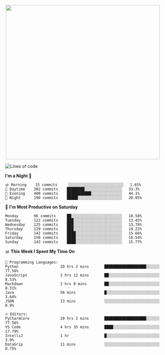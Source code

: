 <!--

[![Hits](https://hits.seeyoufarm.com/api/count/incr/badge.svg?url=https%3A%2F%2Fgithub.com/sangm1n)](https://hits.seeyoufarm.com) 
[![Repos Badge](https://badges.pufler.dev/repos/sangm1n)](https://badges.pufler.dev)
[![Github Badge](http://img.shields.io/badge/-github-black?style=flat-square&logo=github&logoColor=white&link=https:https://github.com/sangm1n/)](https://github.com/sangm1n/)
[![Netlify Badge](https://img.shields.io/badge/-TIL-00C7B7?style=flat-square&logo=Netlify&logoColor=white&link=https://sangminlog.netlify.com)](https://sangminlog.netlify.com)
[![Hugo Badge](https://img.shields.io/badge/-techblog-FF4088?style=flat-square&logo=Hugo&logoColor=white&link=https://sangm1n.github.io)](https://sangm1n.github.io)
[![Mail Badge](http://img.shields.io/badge/-mail-D14836?style=flat-square&logo=Gmail&logoColor=white&link=mailto:dltkd96als@naver.com)](mailto:dltkd96als@naver.com/)

![Lines of code](https://img.shields.io/badge/From%20Hello%20World%20I%27ve%20Written-3.9%20million%20lines%20of%20code-blue)
-->

<!--  -->

<p align="center">
  <a href="https://sangminlog.tistory.com/">
    <img src="https://user-images.githubusercontent.com/46131688/100516133-08bf3880-31c5-11eb-97ce-0548a7b3a35a.png" width="500">
  </a>
</p>

<!--START_SECTION:waka-->
![Lines of code](https://img.shields.io/badge/From%20Hello%20World%20I%27ve%20Written-3.4%20million%20lines%20of%20code-blue)

**I'm a Night 🦉** 

```text
🌞 Morning    15 commits     ░░░░░░░░░░░░░░░░░░░░░░░░░   1.65% 
🌆 Daytime    302 commits    ████████░░░░░░░░░░░░░░░░░   33.3% 
🌃 Evening    400 commits    ███████████░░░░░░░░░░░░░░   44.1% 
🌙 Night      190 commits    █████░░░░░░░░░░░░░░░░░░░░   20.95%

```
📅 **I'm Most Productive on Saturday** 

```text
Monday       96 commits     ██░░░░░░░░░░░░░░░░░░░░░░░   10.58% 
Tuesday      122 commits    ███░░░░░░░░░░░░░░░░░░░░░░   13.45% 
Wednesday    125 commits    ███░░░░░░░░░░░░░░░░░░░░░░   13.78% 
Thursday     129 commits    ███░░░░░░░░░░░░░░░░░░░░░░   14.22% 
Friday       142 commits    ████░░░░░░░░░░░░░░░░░░░░░   15.66% 
Saturday     150 commits    ████░░░░░░░░░░░░░░░░░░░░░   16.54% 
Sunday       143 commits    ████░░░░░░░░░░░░░░░░░░░░░   15.77%

```


📊 **This Week I Spent My Time On** 

```text
💬 Programming Languages: 
Python                   20 hrs 2 mins       ███████████████████░░░░░░   77.56% 
JavaScript               2 hrs 12 mins       ██░░░░░░░░░░░░░░░░░░░░░░░   8.53% 
Markdown                 2 hrs 8 mins        ██░░░░░░░░░░░░░░░░░░░░░░░   8.31% 
Java                     56 mins             █░░░░░░░░░░░░░░░░░░░░░░░░   3.64% 
JSON                     13 mins             ░░░░░░░░░░░░░░░░░░░░░░░░░   0.9%

🔥 Editors: 
PyCharmCore              20 hrs 2 mins       ███████████████████░░░░░░   77.56% 
VS Code                  4 hrs 35 mins       ████░░░░░░░░░░░░░░░░░░░░░   17.79% 
IntelliJ                 1 hr                █░░░░░░░░░░░░░░░░░░░░░░░░   3.9% 
DataGrip                 11 mins             ░░░░░░░░░░░░░░░░░░░░░░░░░   0.75%

```


<!--END_SECTION:waka-->


<!--
**sangm1n/sangm1n** is a ✨ _special_ ✨ repository because its `README.md` (this file) appears on your GitHub profile.

Here are some ideas to get you started:

- 🔭 I’m currently working on ...
- 🌱 I’m currently learning ...
- 👯 I’m looking to collaborate on ...
- 🤔 I’m looking for help with ...
- 💬 Ask me about ...
- 📫 How to reach me: ...
- 😄 Pronouns: ...
- ⚡ Fun fact: ...

https://shields.io/
-->


